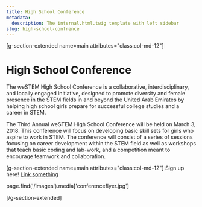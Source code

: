 ```yaml
---
title: High School Conference
metadata:
  description: The internal.html.twig template with left sidebar
slug: high-school-confrence
---
```


[g-section-extended name=main attributes="class:col-md-12"]
# High School Conference

The weSTEM High School Conference is a collaborative, interdisciplinary, and locally engaged initiative, designed to promote diversity and female presence in the STEM fields in and beyond the United Arab Emirates by helping high school girls prepare for successful college studies and a career in STEM.

The Third Annual weSTEM High School Conference will be held on March 3, 2018. This conference will focus on developing basic skill sets for girls who aspire to work in STEM. The conference will consist of a series of sessions focusing on career development within the STEM field as well as workshops that teach basic coding and lab-work, and a competition meant to encourage teamwork and collaboration.  



[g-section-extended name=main attributes="class:col-md-12"]
Sign up here!
[Link something](https://www.nyu.edu/netpay/treasury/adstudentlife/weSTEM/)


page.find('/images').media['conferenceflyer.jpg']



[/g-section-extended]
